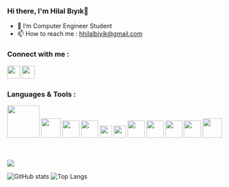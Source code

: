 ### Hi there, I'm Hilal Bıyık👋

- 🔭 I’m Computer Engineer Student
- 📫 How to reach me : hhilalbiyik@gmail.com

### Connect with me :
<a href="https://www.linkedin.com/in/hilalbıyık/">
<img width="30px" src="https://user-images.githubusercontent.com/77548014/120102397-75ef5e80-c153-11eb-8311-26e421bcc5bd.png"></a>

<!--<a href="https://www.instagram.com/hilalbiyikk/">
<img width="30px" src="https://user-images.githubusercontent.com/77548014/120102637-a1267d80-c154-11eb-8954-2521fcaddbcb.png"></a>-->

<a href="https://mail.google.com/mail/u/0/?pli=1#inbox?compose=DmwnWsLPtkRvHGfTNtFXMcxqmrjXKSGZJshWcmmmmdzwMDdxTglFRbhkznSXGMDpfMnCzkhBShFq">
<img width="30px" src="https://user-images.githubusercontent.com/77548014/120102714-0da17c80-c155-11eb-85c1-fcb6f3b1c25e.png"></a>

<!--<a href="https://medium.com/@hilalbiyik">
<img width="30px" src="https://user-images.githubusercontent.com/77548014/120103263-7db10200-c157-11eb-8a87-0f8fa78c1ca0.png"></a>-->

<br>

### Languages & Tools : 


<a href="https://flutter.dev/?gclid=Cj0KCQiAxoiQBhCRARIsAPsvo-yPcdSUQBA0v3WR11qhNHI453-19GBWb0TMJmoIo2ESdK7m-Ti8q-MaAkrqEALw_wcB&gclsrc=aw.ds">
<img width="75px" src="https://user-images.githubusercontent.com/77548014/152994202-9f7ff372-9065-4f7b-b664-d350e212136e.png"></a>

<a href="https://www.w3schools.com/cs/">
<img width="45px" src="https://user-images.githubusercontent.com/77548014/120104452-244bd180-c15d-11eb-8a3b-f8d4f8efa44c.jpg"></a>



<a href="https://www.java.com/tr/">
<img width="40px" src="https://user-images.githubusercontent.com/77548014/120103876-6a536600-c15a-11eb-9351-03a4a9ee9dc2.png"></a>

<a href="https://www.w3schools.com/html/">
<img width="40px" src="https://user-images.githubusercontent.com/77548014/120103994-fbc2d800-c15a-11eb-96dc-15be2b448342.png"></a>

<a href="https://www.w3schools.com/css/">
<img width="28px" src="https://user-images.githubusercontent.com/77548014/133878838-d900d708-9617-4c08-95f4-79c5dab997e2.png"></a>
   
<a href="https://www.w3schools.com/js/">
<img width="28px" src="https://user-images.githubusercontent.com/77548014/155946543-fb0dad53-8855-42fb-8524-1a7077bf58e9.png"></a>

<a href="https://visualstudio.microsoft.com/tr/vs/">
<img width="40px" src="https://user-images.githubusercontent.com/77548014/120103599-11370280-c159-11eb-9998-118ef0688d4f.png"></a>

<a href="https://code.visualstudio.com/">
<img width="40px" src="https://user-images.githubusercontent.com/77548014/120104779-d59f3700-c15e-11eb-8573-24b252c387c0.png"></a>

<a href="https://www.eclipse.org/downloads/">
<img width="40px" src="https://user-images.githubusercontent.com/77548014/120105218-b1445a00-c160-11eb-9e40-d6b8ced0caa5.jpg"></a>

<a href="https://www.jetbrains.com/idea/">
<img width="40px" src="https://user-images.githubusercontent.com/77548014/126068816-5342d37b-18c5-4618-b033-b2ac3685a0d4.png"></a>

<a href="https://www.microsoft.com/tr-tr/sql-server/sql-server-2019">
<img width="45px" src="https://user-images.githubusercontent.com/77548014/120105130-4e52c300-c160-11eb-8c5b-2eac438c560a.jpg"></a>
<br><br><br>


![](https://komarev.com/ghpvc/?username=your-github-Hilalbiyik&color=ff69b4)

![GitHub stats](https://github-readme-stats.vercel.app/api?username=Hilalbiyik&theme=dracula)
![Top Langs](https://github-readme-stats.vercel.app/api/top-langs/?username=Hilalbiyik&layout=compact&theme=dracula)









